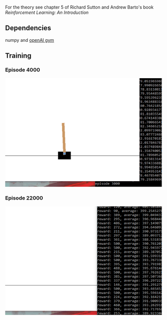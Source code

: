 For the theory see chapter 5 of Richard Sutton and Andrew Barto's book *Reinforcement Learning:
An Introduction*

## Dependencies
numpy and [openAI gym](https://github.com/openai/gym)

## Training

### Episode 4000

![Alt text](gifs/training1.gif?raw=true "episode 4000")

### Episode 22000

![Alt text](gifs/training2.gif?raw=true "episode 22000")

